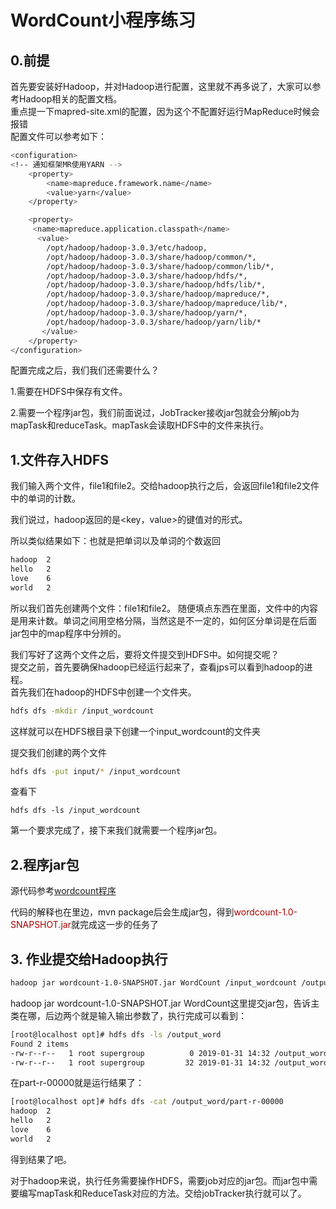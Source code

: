 # WordCount小程序练习
## 0.前提
首先要安装好Hadoop，并对Hadoop进行配置，这里就不再多说了，大家可以参考Hadoop相关的配置文档。    
重点提一下mapred-site.xml的配置，因为这个不配置好运行MapReduce时候会报错    
配置文件可以参考如下：
```sh
<configuration>
<!-- 通知框架MR使用YARN -->
    <property>
        <name>mapreduce.framework.name</name>
        <value>yarn</value>
    </property>

    <property>  
     <name>mapreduce.application.classpath</name>  
      <value>  
    	/opt/hadoop/hadoop-3.0.3/etc/hadoop,  
    	/opt/hadoop/hadoop-3.0.3/share/hadoop/common/*,  
    	/opt/hadoop/hadoop-3.0.3/share/hadoop/common/lib/*,  
    	/opt/hadoop/hadoop-3.0.3/share/hadoop/hdfs/*,  
    	/opt/hadoop/hadoop-3.0.3/share/hadoop/hdfs/lib/*,  
    	/opt/hadoop/hadoop-3.0.3/share/hadoop/mapreduce/*,  
    	/opt/hadoop/hadoop-3.0.3/share/hadoop/mapreduce/lib/*,  
    	/opt/hadoop/hadoop-3.0.3/share/hadoop/yarn/*,  
        /opt/hadoop/hadoop-3.0.3/share/hadoop/yarn/lib/*  
       </value>  
    </property>
</configuration>
```

配置完成之后，我们我们还需要什么？

1.需要在HDFS中保存有文件。

2.需要一个程序jar包，我们前面说过，JobTracker接收jar包就会分解job为mapTask和reduceTask。mapTask会读取HDFS中的文件来执行。
## 1.文件存入HDFS
我们输入两个文件，file1和file2。交给hadoop执行之后，会返回file1和file2文件中的单词的计数。

我们说过，hadoop返回的是<key，value>的键值对的形式。

所以类似结果如下：也就是把单词以及单词的个数返回
```sh
hadoop	2
hello	2
love	6
world	2
```
所以我们首先创建两个文件：file1和file2。 
随便填点东西在里面，文件中的内容是用来计数。单词之间用空格分隔，当然这是不一定的，如何区分单词是在后面jar包中的map程序中分辨的。

我们写好了这两个文件之后，要将文件提交到HDFS中。如何提交呢？    
提交之前，首先要确保hadoop已经运行起来了，查看jps可以看到hadoop的进程。     
首先我们在hadoop的HDFS中创建一个文件夹。

```sh
hdfs dfs -mkdir /input_wordcount
```
这样就可以在HDFS根目录下创建一个input_wordcount的文件夹 

提交我们创建的两个文件
```sh
hdfs dfs -put input/* /input_wordcount
```
查看下
```
hdfs dfs -ls /input_wordcount
```
第一个要求完成了，接下来我们就需要一个程序jar包。
## 2.程序jar包
源代码参考[wordcount程序](./mapreduce)

代码的解释也在里边，mvn package后会生成jar包，得到<font color='aa0000'>wordcount-1.0-SNAPSHOT.jar</font>就完成这一步的任务了

## 3. 作业提交给Hadoop执行
```sh
hadoop jar wordcount-1.0-SNAPSHOT.jar WordCount /input_wordcount /output_word
```
hadoop jar wordcount-1.0-SNAPSHOT.jar WordCount这里提交jar包，告诉主类在哪，后边两个就是输入输出参数了，执行完成可以看到：
```sh
[root@localhost opt]# hdfs dfs -ls /output_word
Found 2 items
-rw-r--r--   1 root supergroup          0 2019-01-31 14:32 /output_word/_SUCCESS
-rw-r--r--   1 root supergroup         32 2019-01-31 14:32 /output_word/part-r-00000
```
在part-r-00000就是运行结果了：
```sh
[root@localhost opt]# hdfs dfs -cat /output_word/part-r-00000
hadoop	2
hello	2
love	6
world	2
```
得到结果了吧。

对于hadoop来说，执行任务需要操作HDFS，需要job对应的jar包。而jar包中需要编写mapTask和ReduceTask对应的方法。交给jobTracker执行就可以了。
